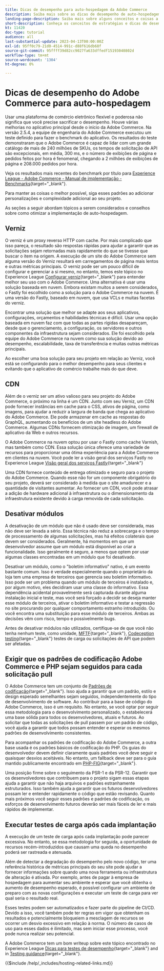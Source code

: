 ```yaml
---
title: Dicas de desempenho para auto-hospedagem da Adobe Commerce
description: Saiba mais sobre as dicas de desempenho de auto-hospedagem, ideias e conceitos e práticas recomendadas a serem consideradas.
landing-page-description: Saiba mais sobre alguns conceitos e coisas a serem considerados sobre dicas de desempenho ao hospedar o Adobe Commerce por conta própria.
short-description: Conheça os conceitos de estratégias e dicas de desempenho para hospedar você mesmo o Adobe Commerce.
kt: 11420
doc-type: tutorial
audience: all
last-substantial-update: 2023-04-13T00:00:00Z
exl-id: 95ff0c79-21d0-4514-991c-d88f616db68f
source-git-commit: 95ffff39d82cc9027fa633dffedf15193040802d
workflow-type: tm+mt
source-wordcount: '1304'
ht-degree: 0%

---
```


# Dicas de desempenho do Adobe Commerce para auto-hospedagem

Usar uma plataforma de comércio eletrônico flexível e poderosa não significa que você precise sacrificar o desempenho. Houve várias melhorias no aplicativo principal desde o início da Adobe Commerce. Na versão 2.5.4, a equipe de engenharia do Adobe Commerce executou um teste definido para fazer o benchmark do aplicativo. Os resultados do teste demonstraram que o Adobe Commerce é capaz de lidar com um grande catálogo de mais de 240 milhões de SKUs, os tempos de solicitação de API são excepcionais, em média, 300 ms, e o número de exibições de página e pedidos feitos por hora é fenomenal, chegando a 2 milhões de exibições de página e 208.000 pedidos por hora.

Veja os resultados mais recentes do benchmark por título para [Experience League - Adobe Commerce - Manual de implementação - Benchmarks](https://experienceleague.adobe.com/docs/commerce-operations/implementation-playbook/infrastructure/performance/benchmarks.html){target="_blank"}.

Para manter as coisas o melhor possível, siga esses padrões ao adicionar personalizações e complexidade adicional ao seu projeto.

As seções a seguir abordam tópicos a serem considerados e conselhos sobre como otimizar a implementação de auto-hospedagem.

## Verniz

O verniz é um proxy reverso HTTP com cache. Por mais complicado que isso pareça, o resultado são respostas rápidas para ajudar a garantir que as solicitações sejam retornadas mais rapidamente do que se tivesse que buscar o item na origem. A execução de um site do Adobe Commerce sem alguma versão do Verniz resultará em carregamentos de página mais lentos e outras métricas principais. O verniz pode ser um pouco difícil de configurar e gerenciar a si mesmo, no entanto, temos este tópico no Experience League [Configurar verniz](https://experienceleague.adobe.com/docs/commerce-operations/configuration-guide/cache/varnish/config-varnish.html){target="_blank"} para entender melhor seu uso com o Adobe Commerce. Uma alternativa é usar uma solução baseada em nuvem. Embora existam muitos a serem considerados, o Fastly foi escolhido como a solução para o Adobe Commerce na nuvem. É uma versão do Fastly, baseado em nuvem, que usa VCLs e muitas facetas do verniz.

Encontrar uma solução que melhor se adapte aos seus aplicativos, configurações, orçamentos e habilidades técnicas é difícil. Usar uma opção baseada em nuvem faz com que todas as partes rígidas desapareçam, desde que o gerenciamento, a configuração, os servidores e outros componentes da infraestrutura sejam considerados. Ele foi escolhido pela equipe do Adobe Commerce na nuvem como sua solução devido ao desempenho, escalabilidade, taxa de transferência e muitas outras métricas principais.

Ao escolher uma boa solução para seu projeto em relação ao Verniz, você está se configurando para o melhor desempenho para seus clientes e evitando que o aplicativo de comércio trabalhe mais do que deve.

## CDN

Além de o verniz ser um ativo valioso para seu projeto do Adobe Commerce, o próximo na linha é um CDN. Junto com seu Verniz, um CDN pode fornecer instâncias em cache para o CSS, ativos de página, como imagens, para ajudar a reduzir a largura de banda que chega ao aplicativo do Adobe Commerce. Ele pode armazenar em cache as respostas do GraphQL, aumentando os benefícios de um site headless do Adobe Commerce. Algumas CDNs fornecem otimização de imagem, um firewall de aplicativo da Web e outros recursos.

O Adobe Commerce na nuvem optou por usar o Fastly como cache Varnish, mas também como CDN. Essa solução única oferece uma variedade de recursos para proporcionar uma ótima experiência para a Adobe Commerce em clientes na nuvem. Você pode ler a visão geral dos serviços Fastly no Experience League [Visão geral dos serviços Fastly](https://experienceleague.adobe.com/docs/commerce-cloud-service/user-guide/cdn/fastly.html){target="_blank"}

Uma CDN fornece conteúdo de entrega otimizado e seguro para o projeto do Adobe Commerce. Quando esse não for um componente obrigatório do seu projeto, deverá ser considerado à medida que o site amadurecer e a quantidade de visitantes aumentar. Ao fornecer um CDN, você pode atrasar a adição de hardware adicional à infraestrutura ou o dimensionamento da infraestrutura existente devido à carga removida de cada solicitação.

## Desativar módulos

A desativação de um módulo que não é usado deve ser considerada, mas não deve ser levada a sério. Essa técnica não reduz a sobrecarga e o tempo de processamento de algumas solicitações, mas há efeitos colaterais que devem ser considerados. Geralmente, há momentos em que um desenvolvedor assume que um módulo está disponível ao criar a funcionalidade. Isso geralmente é seguro, a menos que optem por usar algumas classes encontradas em um módulo que foi desativado.

Desativar um módulo, como o &quot;boletim informativo&quot; nativo, é um evento bastante comum. Isso é verdade especialmente quando o proprietário da loja tem uma empresa de terceiros que gerencia seu boletim informativo. Isso pode ser um problema quando um módulo de terceiros é instalado e, por algum motivo, eles decidiram usar uma classe do informativo. Essa dependência acidental provavelmente será capturada durante alguma instalação inicial e teste, mas você será forçado a decidir se deseja manter esse módulo de terceiros, ativar o boletim informativo e testar a regressão no site procurando por qualquer comportamento estranho introduzido. Ou você encontra uma substituição para esse módulo de terceiros. Ambas as decisões vêm com risco, tempo e possivelmente bugs.

Antes de desativar módulos não utilizados, certifique-se de que você não tenha nenhum teste, como unidade, [MFTF](https://developer.adobe.com/commerce/cloud-tools/docker/test/application-testing/){target="_blank"}, [Codeception testing](https://developer.adobe.com/commerce/cloud-tools/docker/test/code-testing/){targe="_blank"} testes de carga ou solicitações de API que podem ser afetadas.

## Exigir que os padrões de codificação Adobe Commerce e PHP sejam seguidos para cada solicitação pull

O Adobe Commerce tem um conjunto de [Padrões de codificação](https://developer.adobe.com/commerce/php/coding-standards/){target="_blank"}. Isso ajuda a garantir que um padrão, estilo e design esperado semelhantes sejam seguidos, independentemente do tipo de desenvolvimento de software. Ao contribuir para a base de código do Adobe Commerce, isso é um requisito. No entanto, se você optar por seguir essa metodologia para o desenvolvimento personalizado, o estabelecerá uma base sólida para todos os desenvolvedores, atuais e futuros. Ao solicitar que todas as solicitações de pull passem por um padrão de código, você ajuda a garantir que todos possam entender e esperar os mesmos padrões de desenvolvimento consistentes.

Para acompanhar os padrões de codificação do Adobe Commerce, a outra base usada é os padrões básicos de codificação do PHP. Os guias do desenvolvedor devem definir claramente quais padrões você deve seguir e quaisquer desvios aceitáveis. No entanto, um fallback deve ser para o guia mantido publicamente encontrado em [PHP-FIG](https://www.php-fig.org){target="_blank"}.

Uma posição firme sobre o seguimento da PSR-1 e da PSR-12. Garantir que os desenvolvedores que contribuem para o projeto sigam essas etapas ajuda a garantir que não haja arquivos e padrões estranhamente estruturados. Isso também ajuda a garantir que os futuros desenvolvedores possam ler e entender rapidamente o código que estão revisando. Quanto mais próximos você seguir esses padrões e padrões de codificação, os esforços de desenvolvimento futuros deverão ser mais fáceis de ler e mais rápidos de implementar.

## Executar testes de carga após cada implantação

A execução de um teste de carga após cada implantação pode parecer excessiva. No entanto, se essa metodologia for seguida, a oportunidade de recursos recém-introduzidos que causam uma queda no desempenho poderá ser rastreada e atenuada.

Além de detectar a degradação do desempenho pelo novo código, ter uma referência histórica de métricas principais do seu site pode ajudar a fornecer informações sobre quando uma nova ferramenta ou infraestrutura de alteração é ativada. Por exemplo, antes de pagar à empresa de hospedagem para aumentar seu ambiente e esperar que você obtenha o aumento de desempenho esperado, é possível configurar um ambiente de preparo com as novas configurações e executar um teste de carga para ver qual seria o resultado real.

Esses testes podem ser automatizados e fazer parte do pipeline de CI/CD. Devido a isso, você também pode ter regras em vigor que obtenham os resultados e potencialmente bloqueiem a mesclagem de recursos se ocorrer um desvio excessivo em relação à norma. O número de casos de uso para esses dados é ilimitado, mas sem iniciar esse processo, você pode nunca realizar seu potencial.

A Adobe Commerce tem um bom writeup sobre este tópico encontrado no Experience League [Dicas para testes de desempenho](https://experienceleague.adobe.com/docs/commerce-operations/deliver-commerce-at-scale/launch.html){target="_blank"} and in [Testing guidance](https://experienceleague.adobe.com/docs/commerce-cloud-service/user-guide/develop/test/guidance.html){target="_blank"}.

{{$include /help/_includes/hosting-related-links.md}}
